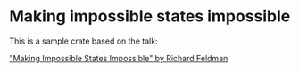 # Making impossible states impossible

This is a sample crate based on the talk:

["Making Impossible States Impossible" by Richard Feldman](https://www.youtube.com/watch?v=IcgmSRJHu_8)
